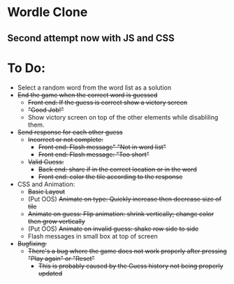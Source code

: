 # Wordle Clone
## Second attempt now with JS and CSS

# To Do:
- Select a random word from the word list as a solution
- ~~End the game when the correct word is guessed~~
    - ~~Front end: If the guess is correct show a victory screen~~
    - ~~"Good Job!"~~
    - Show victory screen on top of the other elements while disabliling them.
- ~~Send response for each other guess~~
    - ~~Incorrect or not complete:~~
        - ~~Front end: Flash message" "Not in word list"~~
        - ~~Front end: Flash message: "Too short"~~
    - ~~Valid Guess:~~
        - ~~Back end: share if in the correct location or in the word~~
        - ~~Front end: color the tile according to the response~~
- CSS and Animation:
    - ~~Basic Layout~~
    - (Put OOS) ~~Animate on type: Quickly increase then decrease size of tile~~
    - ~~Animate on guess: Flip animation: shrink vertically; change color then grow vertically~~
    - (Put OOS) ~~Animate on invalid guess: shake row side to side~~
    - Flash messages in small box at top of screen
- ~~Bugfixing:~~
    - ~~There's a bug where the game does not work properly after pressing "Play again" or "Reset"~~
        - ~~This is probably caused by the Guess history not being properly updated~~